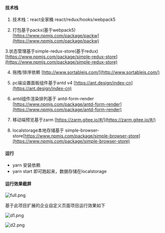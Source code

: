 
#### 技术栈

1. 技术栈：react全家桶 react/redux/hooks/webpack5

2. 打包基于packx(基于webpack5) [https://www.npmjs.com/package/packw](https://www.npmjs.com/package/packw)

3.状态管理基于simple-redux-store(基于redux) [https://www.npmjs.com/package/simple-redux-store](https://www.npmjs.com/package/simple-redux-store)

4. 拖拽/排序依赖 [http://www.sortablejs.com/](http://www.sortablejs.com/)

5. pc端设置面板组件基于antd v4 [https://ant.design/index-cn](https://ant.design/index-cn)

6. antd组件渲染排列基于 antd-form-render [https://www.npmjs.com/package/antd-form-render](https://www.npmjs.com/package/antd-form-render)

7. 移动端预览基于zarm [https://zarm.gitee.io/#/](https://zarm.gitee.io/#/)

8. localstorage本地存储基于 simple-browser-store[https://www.npmjs.com/package/simple-browser-store](https://www.npmjs.com/package/simple-browser-store)

#### 运行
- yarn 安装依赖
- yarn start 即可跑起来，数据存储在localstorage

#### 运行效果截屏

![full.png](https://p1-juejin.byteimg.com/tos-cn-i-k3u1fbpfcp/f5818bc53dd14d60b1a1afae6723f045~tplv-k3u1fbpfcp-watermark.image)

基于此项目扩展的企业自定义页面项目运行效果如下

![d1.png](https://p9-juejin.byteimg.com/tos-cn-i-k3u1fbpfcp/cc468a8aca4b4c6eb5fcc374084d2897~tplv-k3u1fbpfcp-watermark.image)

![d2.png](https://p6-juejin.byteimg.com/tos-cn-i-k3u1fbpfcp/6e32eb07c2e74ee283ed6939d50b3a9c~tplv-k3u1fbpfcp-watermark.image)